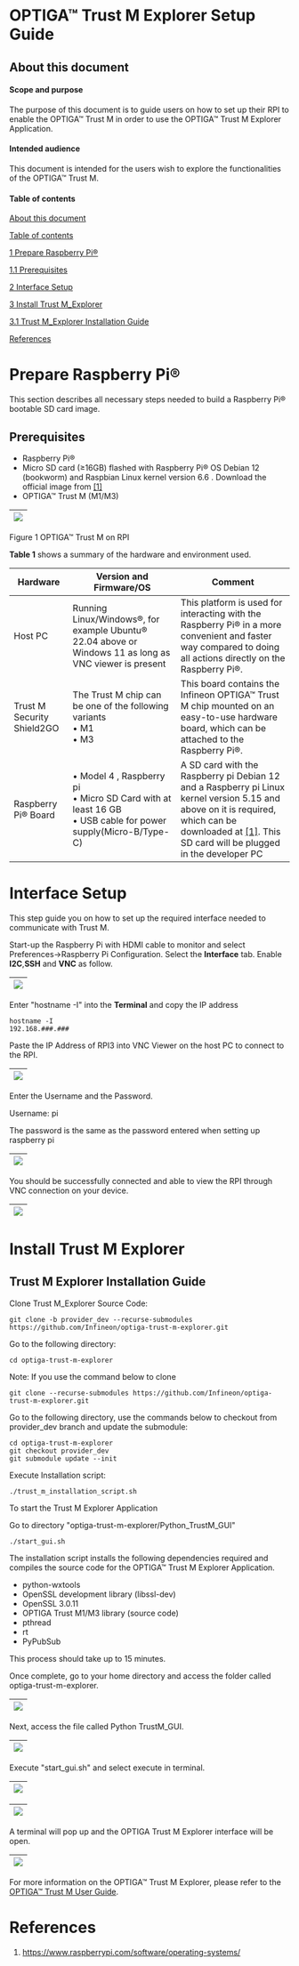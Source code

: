 # **OPTIGA™ Trust M Explorer Setup Guide**

## About this document

#### Scope and purpose

The purpose of this document is to guide users on how to set up their RPI to enable the OPTIGA™ Trust M in order to use the OPTIGA™ Trust M Explorer Application.

#### Intended audience

This document is intended for the users wish to explore the functionalities of the OPTIGA™ Trust M.

#### Table of contents

[About this document ](#about-this-document)

[Table of contents](#table-of-contents)

[1 Prepare Raspberry Pi®](#prepare-raspberry-pi®)

[1.1 Prerequisites](#prerequisites)

[2 Interface Setup](#interface-setup)

[3 Install Trust M_Explorer](#install-trust-m-explorer)

[3.1 Trust M_Explorer Installation Guide](#trust-m-explorer-installation-guide)

[References](#references)



# Prepare Raspberry Pi® 

This section describes all necessary steps needed to build a Raspberry Pi® bootable SD card image.

## Prerequisites 

-   Raspberry Pi®
-   Micro SD card (≥16GB) flashed with Raspberry Pi® OS Debian 12 (bookworm) and Raspbian Linux kernel version 6.6 . Download the official image from [[1]](#references)
-   OPTIGA™ Trust M  (M1/M3)

| ![](images/Setup/HardwareSetup.png) |
| ------------------------------------ |

Figure 1 OPTIGA™ Trust M on RPI 

**Table 1** shows a summary of the hardware and environment used.

| Hardware                   | Version   and Firmware/OS                                    | Comment                                                      |
| -------------------------- | ------------------------------------------------------------ | ------------------------------------------------------------ |
| Host  PC                   | Running Linux/Windows®, for example Ubuntu® 22.04 above or Windows 11 as long as VNC viewer is present | This  platform is used for interacting with  the Raspberry Pi® in a more convenient and faster way compared to doing all  actions directly on the Raspberry Pi®. |
| Trust M Security Shield2GO | The Trust M chip can be one of the following variants  <br />• M1  <br />• M3 | This  board contains the Infineon OPTIGA™ Trust M chip mounted on an  easy-to-use hardware board, which can be attached to the Raspberry Pi®. |
| Raspberry  Pi® Board       | •  Model 4 , Raspberry pi<br />•  Micro SD Card with at least 16 GB<br />•  USB cable for power supply(Micro-B/Type-C) | A SD  card with the Raspberry pi Debian 12 and a Raspberry pi Linux kernel version 5.15 and above on it is required, which can be downloaded at [[1]](#_References). This SD card will be  plugged in the developer PC |



# Interface Setup

This step guide you on how to set up the required interface needed to communicate with Trust M.

Start-up the Raspberry Pi with HDMI cable to monitor and select Preferences->Raspberry Pi Configuration. Select the **Interface** tab. Enable **I2C**,**SSH** and **VNC** as follow.

| ![](images/Setup/raspi-preference.png) |
| ------------------------------- |

[^Figure 2]: RPI Home Screen on monitor

 Enter "hostname -I" into the **Terminal** and copy the IP address

```
hostname -I       
192.168.###.###
```

Paste the IP Address of RPI3 into VNC Viewer on the host PC to connect to the RPI.

| ![](images/Setup/VNCViewer.png) |
| ------------------------------------------------------ |

[^Figure 3]: VNC Viewer Connection Screen

Enter the Username and the Password.

Username: pi

The password is the same as the password entered when setting up raspberry pi

| ![](images/Setup/VNCViewerUserPass.png) |
| ------------------------------------------------------------ |

[^Figure 4]: VNC Viewer Authentication Menu

You should be successfully connected and able to view the RPI through VNC connection on your device.

| ![](images/Setup/RPIHomeScreen_VNC.png) |
| ------------------------------------------------------------ |

[^Figure 5]: RPI Home Screen on VNC Viewer



# Install Trust M Explorer 

## Trust M Explorer Installation Guide

Clone Trust M_Explorer Source Code:  

```
git clone -b provider_dev --recurse-submodules https://github.com/Infineon/optiga-trust-m-explorer.git

```

Go to the following directory:

```
cd optiga-trust-m-explorer
```

Note: If you use  the command below to clone

```
git clone --recurse-submodules https://github.com/Infineon/optiga-trust-m-explorer.git

```

Go to the following directory, use the commands below to checkout from provider_dev branch and update the submodule:

```
cd optiga-trust-m-explorer
git checkout provider_dev
git submodule update --init
```

Execute Installation script:

```
./trust_m_installation_script.sh
```

To start the Trust M Explorer Application

Go to directory "optiga-trust-m-explorer/Python_TrustM_GUI"

```
./start_gui.sh
```

The installation script installs the following dependencies required and compiles the source code for the OPTIGA™ Trust M Explorer Application.

-   python-wxtools
-   OpenSSL development library (libssl-dev)
-   OpenSSL 3.0.11
-   OPTIGA Trust M1/M3 library (source code)
-   pthread
-   rt
-   PyPubSub

This process should take up to 15 minutes.

Once complete, go to your home directory and access the folder called optiga-trust-m-explorer.

| ![](images/Setup/trustm_explorer.png) |
| -------------------------------------- |

[^Figure 6]: Trust M Explorer File Directory

Next, access the file called Python TrustM_GUI.

| ![](images/Setup/pythongui.png) |
| :------------------------------- |

[^Figure 7]: Python Trust M GUI File Directory

Execute "start_gui.sh" and select execute in terminal.

| ![](images/Setup/start_gui.png) |
| -------------------------------- |

[^Figure 8]: Selecting start_gui.sh

| ![](images/Setup/execute.png) |
| ------------------------------ |

[^Figure 9]: Executing start_gui.sh in terminal

A terminal will pop up and the OPTIGA Trust M Explorer interface will be open.

| ![](images/Setup/MainScreen.png) |
| ------------------------------------------------------- |

[^Figure 10]: Home Screen of OPTIGA Trust M Explorer

For more information on the OPTIGA™ Trust M Explorer, please refer to the [OPTIGA™ Trust M User Guide](./User%20Guide.md).

# References

1.  https://www.raspberrypi.com/software/operating-systems/
